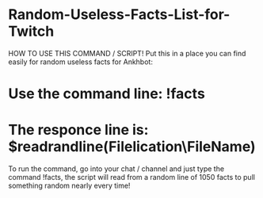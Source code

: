 # Random-Useless-Facts-List-for-Twitch
HOW TO USE THIS COMMAND / SCRIPT!
Put this in a place you can find easily for random useless facts for Ankhbot:
# Use the command line: !facts
# The responce line is: $readrandline(Filelication\FileName)
To run the command, go into your chat / channel and just type the command !facts, the script will read from a random line of 1050 facts to pull something random nearly every time!
